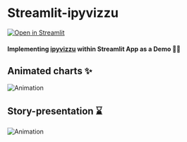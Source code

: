 # Streamlit-ipyvizzu

[![Open in Streamlit](https://static.streamlit.io/badges/streamlit_badge_black_white.svg)](https://avrabyt-streamlit-ipyvizzu-app-f69fjd.streamlitapp.com)


#### Implementing [ipyvizzu](https://github.com/vizzuhq/ipyvizzu) within Streamlit App as a Demo 🎈🎉

## Animated charts ✨
![Animation](https://github.com/avrabyt/Streamlit-ipyvizzu/blob/main/Resources/animation.gif)

## Story-presentation ⌛️
![Animation](https://github.com/avrabyt/Streamlit-ipyvizzu/blob/main/Resources/story.gif)
